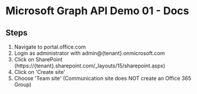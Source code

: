 # Microsoft Graph API Demo 01 - Docs

## Steps
1. Navigate to portal.office.com
1. Login as administrator with admin@{tenant}.onmicrosoft.com
1. Click on SharePoint (https://{tenant}.sharepoint.com/_layouts/15/sharepoint.aspx)
1. Click on 'Create site'
1. Choose 'Team site' (Communication site does NOT create an Office 365 Group)
